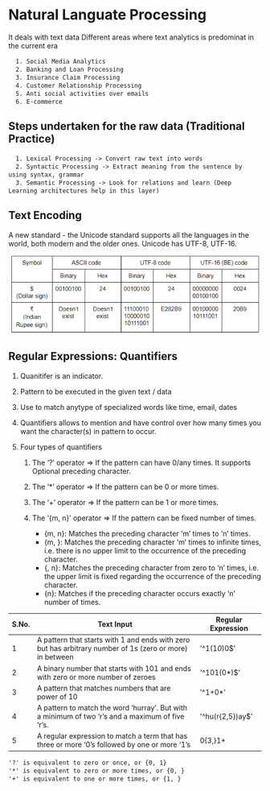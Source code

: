 # Natural Languate Processing 

It deals with text data Different areas where text analytics is predominat in the current era
  
      1. Social Media Analytics
      2. Banking and Loan Processing
      3. Insurance Claim Processing
      4. Customer Relationship Processing
      5. Anti social activities over emails 
      6. E-commerce

  ## Steps undertaken for the raw data (Traditional Practice)

      1. Lexical Processing -> Convert raw text into words
      2. Syntactic Processing -> Extract meaning from the sentence by using syntax, grammar
      3. Semantic Processing -> Look for relations and learn (Deep Learning architectures help in this layer)

  ## Text Encoding
    
 A new standard - the Unicode standard supports all the languages in the world, both modern and the older ones.
Unicode has UTF-8, UTF-16. 

![Encoding](https://github.com/sarathchandrikak/Machine-Learning/blob/main/NLP/encoding.png)

  ## Regular Expressions: Quantifiers

1. Quanitifer is an indicator.
2. Pattern to be executed in the given text / data
3. Use to match anytype of specialized words like time, email, dates
4. Quantifiers allows to mention and have control over how many times you want the character(s) in pattern to occur.
5. Four types of quantifiers
   
   1. The ‘?’ operator  =>  If the pattern can have 0/any times. It supports Optional preceding character. 
   
   2. The ‘*’ operator  =>  If the pattern can be 0 or more times.
       
   3. The ‘+’ operator  =>  If the pattern can be 1 or more times.
       
   4. The ‘{m, n}’ operator  => If the pattern can be fixed number of times.

       - {m, n}: Matches the preceding character ‘m’ times to ‘n’ times.
       - {m, }: Matches the preceding character ‘m’ times to infinite times, i.e. there is no upper limit to the occurrence of the preceding character.
       - {, n}: Matches the preceding character from zero to ‘n’ times, i.e. the upper limit is fixed regarding the occurrence of the preceding character.
       - {n}: Matches if the preceding character occurs exactly ‘n’ number of times.


| S.No. | Text Input | Regular Expression | 
|---|---|---|
| 1 | A pattern that starts with 1 and ends with zero but has arbitrary number of 1s (zero or more) in between |  '^1(1*0*)0$'  | 
| 2 | A binary number that starts with 101 and ends with zero or more number of zeroes | '^101(0*)$' |
| 3 | A pattern that matches numbers that are power of 10 |'^1+0*'|
| 4 | A pattern to match the word ‘hurray’. But with a minimum of two ‘r’s and a maximum of five ‘r’s. | '^hu(r{2,5})ay$' |
| 5 | A regular expression to match a term that has three or more ‘0’s followed by one or more ‘1’s| 0{3,}1+ |


    '?' is equivalent to zero or once, or {0, 1}
    '*' is equivalent to zero or more times, or {0, }
    '+' is equivalent to one or more times, or {1, }

